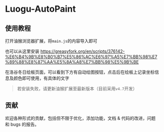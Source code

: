 # Luogu-AutoPaint

## 使用教程

打开油猴浏览器扩展，将`main.js`的内容导入即可

也可以从这里安装 https://greasyfork.org/en/scripts/376142-%E6%B4%9B%E8%B0%B7%E5%86%AC%E6%97%A5%E7%BB%98%E7%89%88%E8%87%AA%E5%8A%A8%E7%BB%98%E5%9B%BE

在洛谷冬日绘板页面，可以看到下方有自动绘图按钮，点击后在绘板上记录坐标信息及颜色即可使用，有具体的文字

> 若安装失败，请更新油猴扩展至最新版本（目前采用`v4.7`开发）

## 贡献

欢迎各种形式的贡献，包括但不限于优化，添加功能，文档 & 代码的改进，问题和 bugs 的报告。
